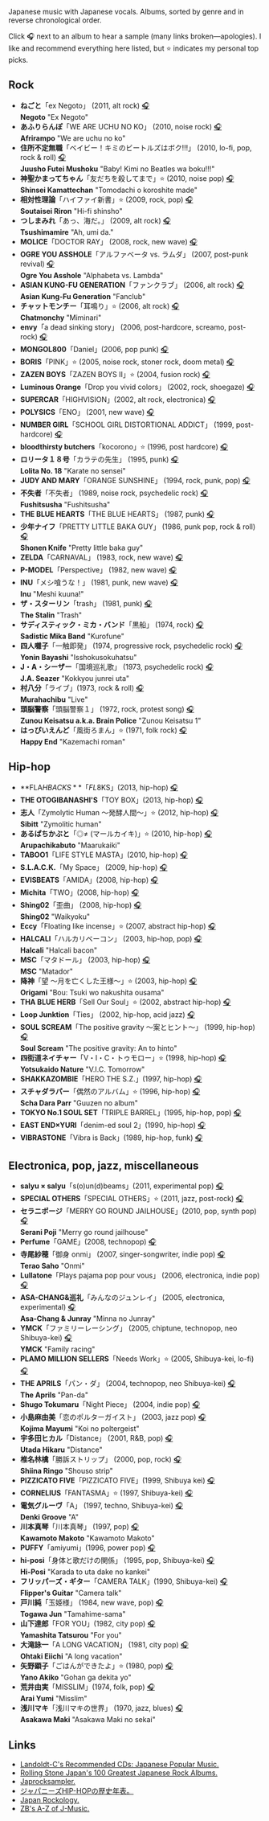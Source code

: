 
Japanese music with Japanese vocals. Albums, sorted by genre and in reverse chronological order.

Click 🎧 next to an album to hear a sample (many links broken—apologies). I like and recommend everything here listed, but ⭐️ indicates my personal top picks.


## Rock

- **ねごと**「ex Negoto」 (2011, alt rock) [🎧](http://www.youtube.com/watch?v=O4COoSr9eQ0)  
  **Negoto** "Ex Negoto"
- **あふりらんぽ**「WE ARE UCHU NO KO」 (2010, noise rock) [🎧](http://www.youtube.com/watch?v=kt46kXShfPY)  
  **Afrirampo** "We are uchu no ko"
- **住所不定無職**「ベイビー！キミのビートルズはボク!!!」 (2010, lo-fi, pop, rock & roll) [🎧](http://www.youtube.com/watch?v=TdfwRTFYqSs)  
  **Juusho Futei Mushoku** "Baby! Kimi no Beatles wa boku!!!"
- **神聖かまってちゃん**「友だちを殺してまで」⭐ (2010, noise pop) [🎧](https://www.youtube.com/watch?v=LXdQqP5ogmE)  
  **Shinsei Kamattechan** "Tomodachi o koroshite made"
- **相対性理論**「ハイファイ新書」⭐️ (2009, rock, pop) [🎧](https://www.youtube.com/watch?v=Atc0ERea7nE)  
  **Soutaisei Riron** "Hi-fi shinsho"
- **つしまみれ**「あっ、海だ。」 (2009, alt rock) [🎧](http://www.youtube.com/watch?v=VArdmWLNwP0)  
  **Tsushimamire** "Ah, umi da."
- **MOLICE**「DOCTOR RAY」 (2008, rock, new wave) [🎧](http://www.youtube.com/watch?v=6fYYTD0dQOo)
- **OGRE YOU ASSHOLE**「アルファベータ vs. ラムダ」 (2007, post-punk revival) [🎧](https://www.youtube.com/watch?v=j3ZyZeEAUqc&list=PLobmBdZRxCQOm_U-x7SF6V00L2np4z6C6)  
  **Ogre You Asshole** "Alphabeta vs. Lambda"
- **ASIAN KUNG-FU GENERATION**「ファンクラブ」 (2006, alt rock) [🎧](https://www.letras.com/asian-kung-fu-generation/discografia/fanclub-2006/)  
  **Asian Kung-Fu Generation** "Fanclub"
- **チャットモンチー**「耳鳴り」⭐️ (2006, alt rock) [🎧](http://www.youtube.com/watch?v=VmSXA3XExu0)  
  **Chatmonchy** "Miminari"
- **envy**「a dead sinking story」 (2006, post-hardcore, screamo, post-rock) [🎧](http://www.youtube.com/watch?v=yZsTGjddN0E)
- **MONGOL800**「Daniel」(2006, pop punk) [🎧](https://www.youtube.com/watch?v=Oh0T6uxmoZA)
- **BORIS**「PINK」⭐️ (2005, noise rock, stoner rock, doom metal) [🎧](https://www.youtube.com/watch?v=Wj3EFzNwhxM)
- **ZAZEN BOYS**「ZAZEN BOYS II」⭐️ (2004, fusion rock) [🎧](https://www.youtube.com/watch?v=9Qy7-LPvlrs)
- **Luminous Orange**「Drop you vivid colors」 (2002, rock, shoegaze) [🎧](http://www.youtube.com/watch?v=6Oqgo8A5uNU)
- **SUPERCAR**「HIGHVISION」(2002, alt rock, electronica) [🎧](http://www.youtube.com/watch?v=xpbapQmrKTs)
- **POLYSICS**「ENO」️ (2001, new wave) [🎧](http://www.youtube.com/watch?v=bxr87GMtYNk)
- **NUMBER GIRL**「SCHOOL GIRL DISTORTIONAL ADDICT」 (1999, post-hardcore) [🎧](http://www.youtube.com/watch?v=7dIYgrWtoU4)
- **bloodthirsty butchers**「kocorono」⭐️ (1996, post hardcore) [🎧](https://www.youtube.com/watch?v=Qg5NM1jLr5A)
- **ロリータ１８号**「カラテの先生」 (1995, punk) [🎧](http://www.youtube.com/watch?v=WC61wdtrEUU)  
  **Lolita No. 18** "Karate no sensei"
- **JUDY AND MARY**「ORANGE SUNSHINE」 (1994, rock, punk, pop) [🎧](http://www.youtube.com/watch?v=e8yechVpk10)
- **不失者**「不失者」 (1989, noise rock, psychedelic rock) [🎧](http://www.youtube.com/watch?v=LLhdWZZWzWU)  
  **Fushitsusha** "Fushitsusha"
- **THE BLUE HEARTS**「THE BLUE HEARTS」 (1987, punk) [🎧](http://www.youtube.com/watch?v=PoMd3vrAOgc)
- **少年ナイフ**「PRETTY LITTLE BAKA GUY」 (1986, punk pop, rock & roll) [🎧](http://www.youtube.com/watch?v=76BxG9At5Gg)  
  **Shonen Knife** "Pretty little baka guy"
- **ZELDA**「CARNAVAL」 (1983, rock, new wave) [🎧](http://www.youtube.com/watch?v=kl5sIt6u1xg)
- **P-MODEL**「Perspective」 (1982, new wave) [🎧](http://www.youtube.com/watch?v=GW1e3KLyjzY)
- **INU**「メシ喰うな！」 (1981, punk, new wave) [🎧](http://www.youtube.com/watch?v=yCfbzdd8QXk)  
  **Inu** "Meshi kuuna!"
- **ザ・スターリン**「trash」 (1981, punk) [🎧](http://www.youtube.com/watch?v=bCUt61MlHXg)  
  **The Stalin** "Trash"
- **サディスティック・ミカ・バンド**「黒船」 (1974, rock) [🎧](http://grooveshark.com/#!/s/-/4iK54n?src=5)  
  **Sadistic Mika Band** "Kurofune"
- **四人囃子**「一触即発」 (1974, progressive rock, psychedelic rock) [🎧](http://grooveshark.com/#!/s/Issoku+Sokuhatsu/6yXQSd?src=5)  
  **Yonin Bayashi** "Isshokusokuhatsu"
- **J・A・シーザー**「国境巡礼歌」 (1973, psychedelic rock) [🎧](http://www.youtube.com/watch?v=OEvFobOY2XU)  
  **J.A. Seazer** "Kokkyou junrei uta"
- **村八分**「ライブ」(1973, rock & roll) [🎧](https://www.youtube.com/watch?v=O8SuvuaVqfU)  
  **Murahachibu** "Live"
- **頭脳警察**「頭脳警察１」 (1972, rock, protest song) [🎧](http://www.youtube.com/watch?v=8-oMvTk0SAo)  
  **Zunou Keisatsu a.k.a. Brain Police** "Zunou Keisatsu 1"
- **はっぴいえんど**「風街ろまん」⭐️ (1971, folk rock) [🎧](https://www.youtube.com/watch?v=EZQQlzCqqNs)  
  **Happy End** "Kazemachi roman"



## Hip-hop

- **FLA$HBACKS**「FL$8KS」(2013, hip-hop) [🎧](http://www.youtube.com/watch?v=7siZEyL2vII)
- **THE OTOGIBANASHI'S**「TOY BOX」(2013, hip-hop) [🎧](http://www.youtube.com/watch?v=MGjQr1VxETU)
- **志人**「Zymolytic Human 〜発酵人間〜」⭐️ (2012, hip-hop) [🎧](http://www.youtube.com/watch?v=oozns1usdmc)  
  **Sibitt** "Zymolitic human"
- **あるぱちかぶと**「◎≠ (マールカイキ)」⭐ (2010, hip-hop) [🎧](https://www.youtube.com/watch?v=FGU4IlYEH7s)  
  **Arupachikabuto** "Maarukaiki"
- **TABOO1**「LIFE STYLE MASTA」(2010, hip-hop) [🎧](http://www.youtube.com/watch?v=Rau8BHBark4)
- **S.L.A.C.K.**「My Space」 (2009, hip-hop) [🎧](http://www.youtube.com/watch?v=OD7s62BTy9M)
- **EVISBEATS**「AMIDA」(2008, hip-hop) [🎧](https://www.youtube.com/watch?v=ucA_r1TE6mo)
- **Michita**「TWO」(2008, hip-hop) [🎧](http://www.youtube.com/watch?v=Hi-3TTP3Zqc)
- **Shing02**「歪曲」 (2008, hip-hop) [🎧](http://www.youtube.com/watch?v=EvArYx_wHPI)  
  **Shing02** "Waikyoku"
- **Eccy**「Floating like incense」⭐️ (2007, abstract hip-hop) [🎧](http://www.youtube.com/watch?v=8O9p_uK_ubU)
- **HALCALI**「ハルカリベーコン」 (2003, hip-hop, pop) [🎧](http://www.youtube.com/watch?v=WeDpDxF-tsA)  
  **Halcali** "Halcali bacon"
- **MSC**「マタドール」 (2003, hip-hop) [🎧](http://www.youtube.com/watch?v=tWippzT-EjM)  
  **MSC** "Matador"
- **降神**「望 ～月を亡くした王様～」⭐ (2003, hip-hop) [🎧](https://www.youtube.com/watch?v=dA1hWr426yQ)  
  **Origami** "Bou: Tsuki wo nakushita ousama"
- **THA BLUE HERB**「Sell Our Soul」⭐️ (2002, abstract hip-hop) [🎧](http://www.youtube.com/watch?v=Z-gHrWQZzOw)
- **Loop Junktion**「Ties」 (2002, hip-hop, acid jazz) [🎧](https://www.youtube.com/watch?v=oDFcESlWKc8)
- **SOUL SCREAM**「The positive gravity ～案とヒント～」 (1999, hip-hop) [🎧](http://www.youtube.com/watch?v=p6zG1T6w0IA)  
  **Soul Scream** "The positive gravity: An to hinto"
- **四街道ネイチャー**「V・I・C・トゥモロー」⭐️ (1998, hip-hop) [🎧](https://www.youtube.com/watch?v=6vVAje3XKXk)  
  **Yotsukaido Nature** "V.I.C. Tomorrow"
- **SHAKKAZOMBIE**「HERO THE S.Z.」(1997, hip-hop) [🎧](http://www.youtube.com/watch?v=ElZ3l7s7R7A)
- **スチャダラパー**「偶然のアルバム」⭐️ (1996, hip-hop) [🎧](http://nviewer.mobi/player?video_id=sm15873222)  
  **Scha Dara Parr** "Guuzen no album"
- **TOKYO No.1 SOUL SET**「TRIPLE BARREL」(1995, hip-hop, pop) [🎧](http://www.youtube.com/watch?v=9BPXrEgP6Ek)
- **EAST END×YURI**「denim-ed soul 2」(1990, hip-hop) [🎧](http://www.youtube.com/watch?v=JhF_HQRuufE)
- **VIBRASTONE**「Vibra is Back」(1989, hip-hop, funk) [🎧](http://www.youtube.com/watch?v=fMmZiPZDX8k)



## Electronica, pop, jazz, miscellaneous

- **salyu × salyu**「s(o)un(d)beams」(2011, experimental pop) [🎧](https://www.youtube.com/watch?v=DChoNWcIbLw)
- **SPECIAL OTHERS**「SPECIAL OTHERS」⭐ (2011, jazz, post-rock) [🎧](https://www.youtube.com/watch?v=-8zm9b2Ug0U)
- **セラニポージ**「MERRY GO ROUND JAILHOUSE」(2010, pop, synth pop) [🎧](https://www.youtube.com/watch?v=i67SpsnMtyU)  
  **Serani Poji** "Merry go round jailhouse"
- **Perfume**「GAME」(2008, technopop) [🎧](http://www.youtube.com/watch?v=KbiSxunJatM)
- **寺尾紗穂**「御身 onmi」 (2007, singer-songwriter, indie pop) [🎧](http://www.youtube.com/watch?v=vyyqmhiOgiE)  
  **Terao Saho** "Onmi"
- **Lullatone**「Plays pajama pop pour vous」 (2006, electronica, indie pop) [🎧](http://www.youtube.com/watch?v=WfLu-1lzI3M)
- **ASA-CHANG&巡礼**「みんなのジュンレイ」 (2005, electronica, experimental) [🎧](http://www.youtube.com/watch?v=vEd4QGVn1hY)  
  **Asa-Chang & Junray** "Minna no Junray"
- **YMCK**「ファミリーレーシング」 (2005, chiptune, technopop, neo Shibuya-kei) [🎧](http://www.youtube.com/watch?v=PXmjTip4b34)  
  **YMCK** "Family racing"
- **PLAMO MILLION SELLERS**「Needs Work」⭐️ (2005, Shibuya-kei, lo-fi) [🎧](http://www.youtube.com/watch?v=QJ6UsyJf-N0)
- **THE APRILS**「パン・ダ」 (2004, technopop, neo Shibuya-kei) [🎧](http://www.youtube.com/watch?v=cWqlF3o7QVY)  
  **The Aprils** "Pan-da"
- **Shugo Tokumaru**「Night Piece」 (2004, indie pop) [🎧](http://www.youtube.com/watch?v=sTKW17t86eo&list=PLu5QYUu-fOs7kSIBm8a4MjDB8zkhW4LJO)
- **小島麻由美**「恋のポルターガイスト」 (2003, jazz pop) [🎧](http://www.youtube.com/watch?v=w-EYa4SC-WM)  
  **Kojima Mayumi** "Koi no poltergeist"
- **宇多田ヒカル**「Distance」 (2001, R&B, pop) [🎧](http://www.youtube.com/watch?v=AwQuXbae3N4)  
  **Utada Hikaru** "Distance"
- **椎名林檎**「勝訴ストリップ」 (2000, pop, rock) [🎧](http://www.youtube.com/watch?v=zldBTSx9JpE)  
  **Shiina Ringo** "Shouso strip"
- **PIZZICATO FIVE**「PIZZICATO FIVE」(1999, Shibuya kei) [🎧](http://www.youtube.com/watch?v=sPzp1_155aI)
- **CORNELIUS**「FANTASMA」⭐️ (1997, Shibuya-kei) [🎧](https://www.youtube.com/watch?v=ymIYDOygec4)
- **電気グルーヴ**「A」 (1997, techno, Shibuya-kei) [🎧](http://www.youtube.com/watch?v=aXFYGiVhH5Q)  
  **Denki Groove** "A"
- **川本真琴**「川本真琴」 (1997, pop) [🎧](http://grooveshark.com/#!/s/1+2/6zpqJ8?src=5)  
  **Kawamoto Makoto** "Kawamoto Makoto"
- **PUFFY**「amiyumi」(1996, power pop) [🎧](https://www.youtube.com/watch?v=Ae2v16q8RyE)
- **hi-posi**「身体と歌だけの関係」 (1995, pop, Shibuya-kei) [🎧](http://www.youtube.com/watch?v=Re7hnauN9eg)  
  **Hi-Posi** "Karada to uta dake no kankei"
- **フリッパーズ・ギター**「CAMERA TALK」(1990, Shibuya-kei) [🎧](https://www.youtube.com/watch?v=s2BO_73ZgD4)  
  **Flipper's Guitar** "Camera talk"
- **戸川純**「玉姫様」 (1984, new wave, pop) [🎧](http://www.youtube.com/watch?v=duDNQoJVlRI)  
  **Togawa Jun** "Tamahime-sama"
- **山下達郎**「FOR YOU」(1982, city pop) [🎧](https://www.youtube.com/watch?v=W9sxKjq44AA)  
  **Yamashita Tatsurou** "For you"
- **大滝詠一**「A LONG VACATION」 (1981, city pop) [🎧](http://www.dailymotion.com/video/x19kfou)  
  **Ohtaki Eiichi** "A long vacation"
- **矢野顕子**「ごはんができたよ」⭐️ (1980, pop) [🎧](https://www.youtube.com/watch?v=IZxHk_0yePY)  
  **Yano Akiko** "Gohan ga dekita yo"
- **荒井由実**「MISSLIM」(1974, folk, pop) [🎧](https://www.youtube.com/watch?v=naKlNtrfiLg)  
  **Arai Yumi** "Misslim"
- **浅川マキ**「浅川マキの世界」 (1970, jazz, blues) [🎧](http://www.youtube.com/watch?v=PMCSSMEYXjg)  
  **Asakawa Maki** "Asakawa Maki no sekai"



## Links

- [Landoldt-C's Recommended CDs: Japanese Popular Music.](http://www001.upp.so-net.ne.jp/tsuribe/CDs/jpope.html)
- [Rolling Stone Japan's 100 Greatest Japanese Rock Albums.](http://neojaponisme.com/2007/11/09/100-greatest-japanese-rock-albums/)
- [Japrocksampler.](http://www.japrocksampler.com/)
- [ジャパニーズHIP-HOPの歴史年表。](http://hiphopflava.net/article_histry_japanese.php)
- [Japan Rockology.](http://japanrockology.wordpress.com/)
- [ZB's A-Z of J-Music.](http://www.zbsatozofjmusic.com/)

